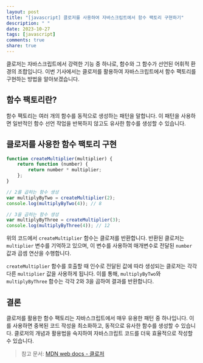 ```yaml
---
layout: post
title: "[javascript] 클로저를 사용하여 자바스크립트에서 함수 팩토리 구현하기"
description: " "
date: 2023-10-27
tags: [javascript]
comments: true
share: true
---
```


클로저는 자바스크립트에서 강력한 기능 중 하나로, 함수와 그 함수가 선언된 어휘적 환경의 조합입니다. 이번 기사에서는 클로저를 활용하여 자바스크립트에서 함수 팩토리를 구현하는 방법을 알아보겠습니다.

## 함수 팩토리란?

함수 팩토리는 여러 개의 함수를 동적으로 생성하는 패턴을 말합니다. 이 패턴을 사용하면 일반적인 함수 선언 작업을 반복하지 않고도 유사한 함수를 생성할 수 있습니다. 

## 클로저를 사용한 함수 팩토리 구현

```javascript
function createMultiplier(multiplier) {
    return function (number) {
        return number * multiplier;
    };
}

// 2를 곱하는 함수 생성
var multiplyByTwo = createMultiplier(2);
console.log(multiplyByTwo(4)); // 8

// 3을 곱하는 함수 생성
var multiplyByThree = createMultiplier(3);
console.log(multiplyByThree(4)); // 12
```

위의 코드에서 `createMultiplier` 함수는 클로저를 반환합니다. 반환된 클로저는 `multiplier` 변수를 기억하고 있으며, 이 변수를 사용하여 매개변수로 전달된 `number` 값과 곱셈 연산을 수행합니다. 

`createMultiplier` 함수를 호출할 때 인수로 전달된 값에 따라 생성되는 클로저는 각각 다른 `multiplier` 값을 사용하게 됩니다. 이를 통해, `multiplyByTwo`와 `multiplyByThree` 함수는 각각 2와 3을 곱하여 결과를 반환합니다.

## 결론

클로저를 활용한 함수 팩토리는 자바스크립트에서 매우 유용한 패턴 중 하나입니다. 이를 사용하면 중복된 코드 작성을 최소화하고, 동적으로 유사한 함수를 생성할 수 있습니다. 클로저의 개념과 활용법을 숙지하여 자바스크립트 코드를 더욱 효율적으로 작성할 수 있습니다.

> 참고 문서: [MDN web docs - 클로저](https://developer.mozilla.org/ko/docs/Web/JavaScript/Guide/Closures)
